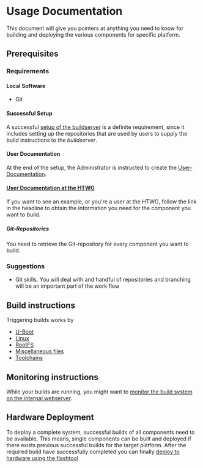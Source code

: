 # Usage Documentation
This document will give you pointers at anything you need to know for building
and deploying the various components for specific platform.

## Prerequisites
### Requirements

#### Local Software
* Git

#### Successful Setup
A successful [setup of the buildserver](../setup/setup.md) is a definite
requirement, since it includes setting up the repositories that are used by
users to supply the build instructions to the *buildserver*.

#### User Documentation
At the end of the setup, the Administrator is instructed to create the
[User-Documentation](../setup/user-documentation.md#Repositories).

#### [User Documentation at the HTWG](../setup/examples/user-documentation_htwg.md)
If you want to see an example, or you're a user at the HTWG, follow the link in
the headline to obtain the information you need for the component you want to build.

##### Git-Repositories
You need to retrieve the Git-repository for every component you want to build.


### Suggestions
* Git skills. You will deal with and handful of repositories and branching will
  be an important part of the work flow



## Build instructions
Triggering builds works by 

* [U-Boot](../usage/uboot.md)
* [Linux](../usage/linux.md)
* [RootFS](../usage/rootfs.md)
* [Miscellaneous files](../usage/misc.md)
* [Toolchains](../usage/toolchains.md)

## Monitoring instructions
While your builds are running, you might want to [monitor the build system on
the internal webserver](../usage/common/build-monitoring.md).

## Hardware Deployment
To deploy a complete system, successful builds of all components need to be
available.  This means, single components can be built and deployed if there
exists previous successful builds for the target platform. After the required
build have successfully completed you can finally [deploy to hardware using the
flashtool](../usage/flashtool.md)
